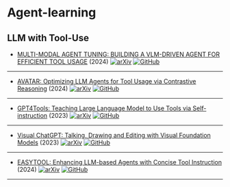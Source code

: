 # Agent-learning

## LLM with Tool-Use
+ [MULTI-MODAL AGENT TUNING: BUILDING A VLM-DRIVEN AGENT FOR EFFICIENT TOOL USAGE](https://arxiv.org/pdf/2412.15606) (2024)
  [![arXiv](https://img.shields.io/badge/arXiv-2412.15606-b31b1b.svg)](https://arxiv.org/abs/2412.15606)
  [![GitHub](https://img.shields.io/badge/GitHub-mat--agent%2FMAT--Agent-181717?logo=github)](https://github.com/mat-agent/MAT-Agent)  
---

+ [AVATAR: Optimizing LLM Agents for Tool Usage via Contrastive Reasoning](https://arxiv.org/pdf/2406.11200) (2024)
  [![arXiv](https://img.shields.io/badge/arXiv-2406.11200-b31b1b.svg)](https://arxiv.org/abs/2406.11200)
  [![GitHub](https://img.shields.io/badge/GitHub-zou--group%2Favatar-181717?logo=github)](https://github.com/zou-group/avatar)  
---

+ [GPT4Tools: Teaching Large Language Model to Use Tools via Self-instruction](https://arxiv.org/pdf/2305.18752) (2023)
  [![arXiv](https://img.shields.io/badge/arXiv-2305.18752-b31b1b.svg)](https://arxiv.org/abs/2305.18752)
  [![GitHub](https://img.shields.io/badge/GitHub-AILab--CVC%2FGPT4Tools-181717?logo=github)](https://github.com/AILab-CVC/GPT4Tools)  
---

+ [Visual ChatGPT: Talking, Drawing and Editing with Visual Foundation Models](https://arxiv.org/pdf/2303.04671) (2023)
  [![arXiv](https://img.shields.io/badge/arXiv-2303.04671-b31b1b.svg)](https://arxiv.org/abs/2303.04671)
  [![GitHub](https://img.shields.io/badge/GitHub-chenfei--wu%2FTaskMatrix-181717?logo=github)](https://github.com/chenfei-wu/TaskMatrix)  
---

+ [EASYTOOL: Enhancing LLM-based Agents with Concise Tool Instruction](https://arxiv.org/pdf/2401.06201) (2024)
  [![arXiv](https://img.shields.io/badge/arXiv-2401.06201-b31b1b.svg)](https://arxiv.org/abs/2401.06201)
  [![GitHub](https://img.shields.io/badge/GitHub-microsoft%2FJARVIS%2Feasytool-181717?logo=github)](https://github.com/microsoft/JARVIS/tree/main/easytool)  
---

